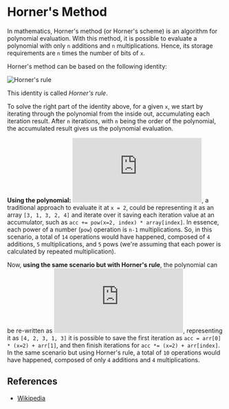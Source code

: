 # Horner's Method

In mathematics, Horner's method (or Horner's scheme) is an algorithm for polynomial evaluation. With this method, it is possible to evaluate a polynomial with only `n` additions and `n` multiplications. Hence, its storage requirements are `n` times the number of bits of `x`.

Horner's method can be based on the following identity:

![Horner's rule](https://wikimedia.org/api/rest_v1/media/math/render/svg/2a576e42d875496f8b0f0dda5ebff7c2415532e4)

This identity is called _Horner's rule_.

To solve the right part of the identity above, for a given `x`, we start by iterating through the polynomial from the inside out, accumulating each iteration result. After `n` iterations, with `n` being the order of the polynomial, the accumulated result gives us the polynomial evaluation. 

**Using the polynomial:**
![Traditional approach](http://www.sciweavers.org/tex2img.php?eq=%244x%5E4%20%2B%202x%5E3%20%2B%203x%5E2%2B%20x%5E1%20%2B%203%24&bc=White&fc=Black&im=jpg&fs=12&ff=arev&edit=0), a traditional approach to evaluate it at `x = 2`, could be representing it as an array `[3, 1, 3, 2, 4]` and iterate over it saving each iteration value at an accumulator, such as `acc += pow(x=2, index) * array[index]`. In essence, each power of a number (`pow`) operation is `n-1` multiplications. So, in this scenario, a total of `14` operations would have happened, composed of `4` additions, `5` multiplications, and `5` pows (we're assuming that each power is calculated by repeated multiplication).

Now, **using the same scenario but with Horner's rule**, the polynomial can be re-written as ![Horner's rule approach](http://www.sciweavers.org/tex2img.php?eq=%24x%28x%28x%284x%2B2%29%2B3%29%2B1%29%2B3%24&bc=White&fc=Black&im=jpg&fs=12&ff=arev&edit=0), representing it as `[4, 2, 3, 1, 3]` it is possible to save the first iteration as `acc = arr[0] * (x=2) + arr[1]`, and then finish iterations for `acc *= (x=2) + arr[index]`. In the same scenario but using Horner's rule, a total of `10` operations would have happened, composed of only `4` additions and `4` multiplications.

## References

- [Wikipedia](https://en.wikipedia.org/wiki/Horner%27s_method)
